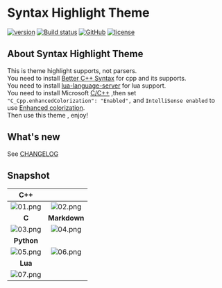 # Syntax Highlight Theme

[![version][marketplace-image]][marketplace-url] [![Build status][appveyor-image]][appveyor-url] [![GitHub][GitHub-image]][GitHub-url] [![license][license-image]][license-url]

[marketplace-image]:https://img.shields.io/vscode-marketplace/v/peaceshi.syntax-highlight.svg?style=flat&logo=visual-studio-code&label=marketplace&color=007ACC
[marketplace-url]:https://marketplace.visualstudio.com/items?itemName=peaceshi.syntax-highlight
[appveyor-image]:https://img.shields.io/appveyor/ci/peaceshi/syntax-highlight-theme.svg?style=flat&logo=appveyor&label=master
[appveyor-url]:https://ci.appveyor.com/project/peaceshi/syntax-highlight-theme/master
[GitHub-image]:https://img.shields.io/badge/GitHub-issues-red.svg
[GitHub-url]:https://github.com/peaceshi/Syntax-highlight-Theme/issues
[license-image]:https://img.shields.io/github/license/peaceshi/Syntax-highlight-Theme.svg
[license-url]:https://github.com/peaceshi/Syntax-highlight-Theme/blob/master/LICENSE

## About Syntax Highlight Theme

This is theme highlight supports, not parsers.  
You need to install [Better C++ Syntax](https://marketplace.visualstudio.com/items?itemName=jeff-hykin.better-cpp-syntax) for cpp and its supports.  
You need to install [lua-language-server](https://marketplace.visualstudio.com/items?itemName=sumneko.lua) for lua support.  
You need to install Microsoft [C/C++](https://marketplace.visualstudio.com/items?itemName=ms-vscode.cpptools) ,then set `"C_Cpp.enhancedColorization": "Enabled",` and `IntelliSense enabled` to use [Enhanced colorization](https://code.visualstudio.com/docs/cpp/colorization-cpp).  
Then use this theme , enjoy!  

## What's new

See [CHANGELOG](https://github.com/peaceshi/Syntax-highlight-Theme/blob/master/CHANGELOG.md)  

## Snapshot

|           **C++**            |                              |
| :--------------------------: | :--------------------------: |
| ![01.png](./snapshot/01.png) | ![02.png](./snapshot/02.png) |
|            **C**             |         **Markdown**         |
| ![03.png](./snapshot/03.png) | ![04.png](./snapshot/04.png) |
|          **Python**          |                              |
| ![05.png](./snapshot/05.png) | ![06.png](./snapshot/06.png) |
|           **Lua**            |
| ![07.png](./snapshot/07.png) |

